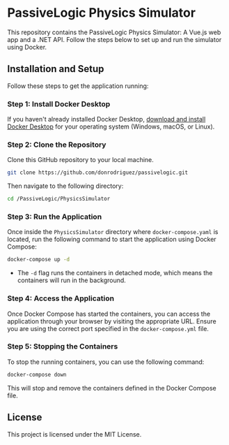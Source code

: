 # PassiveLogic Physics Simulator

This repository contains the PassiveLogic Physics Simulator: A Vue.js web app and a .NET API. Follow the steps below to set up and run the simulator using Docker.

## Installation and Setup

Follow these steps to get the application running:

### Step 1: Install Docker Desktop

If you haven't already installed Docker Desktop, [download and install Docker Desktop](https://docs.docker.com/desktop/install/mac-install/) for your operating system (Windows, macOS, or Linux).

### Step 2: Clone the Repository

Clone this GitHub repository to your local machine.

```bash
git clone https://github.com/donrodriguez/passivelogic.git
```
Then navigate to the following directory:

```bash
cd /PassiveLogic/PhysicsSimulator
```

### Step 3: Run the Application

Once inside the `PhysicsSimulator` directory where `docker-compose.yaml` is located, run the following command to start the application using Docker Compose:

```bash
docker-compose up -d
```

- The `-d` flag runs the containers in detached mode, which means the containers will run in the background.

### Step 4: Access the Application

Once Docker Compose has started the containers, you can access the application through your browser by visiting the appropriate URL. Ensure you are using the correct port specified in the `docker-compose.yml` file.

### Step 5: Stopping the Containers

To stop the running containers, you can use the following command:

```bash
docker-compose down
```

This will stop and remove the containers defined in the Docker Compose file.

## License

This project is licensed under the MIT License.
